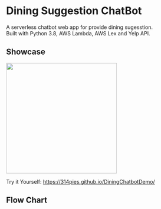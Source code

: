 # Dining Suggestion ChatBot

A serverless chatbot web app for provide dining sugesstion.  
Built with Python 3.8, AWS Lambda, AWS Lex and Yelp API.

## Showcase

<img src="https://raw.githubusercontent.com/314pies/Concierge-Chatbot-Dining-Suggestion/main/img%20host/demo.gif" height="300" >  


Try it Yourself: https://314pies.github.io/DiningChatbotDemo/

## Flow Chart
